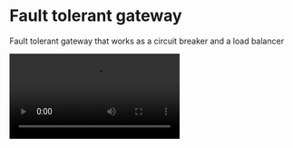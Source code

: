 # Fault tolerant gateway

Fault tolerant gateway that works as a circuit breaker and a load balancer

<video src='https://github.com/iondodon/fault-tolerant-gateway/blob/main/demo-gateway.mp4'/>
